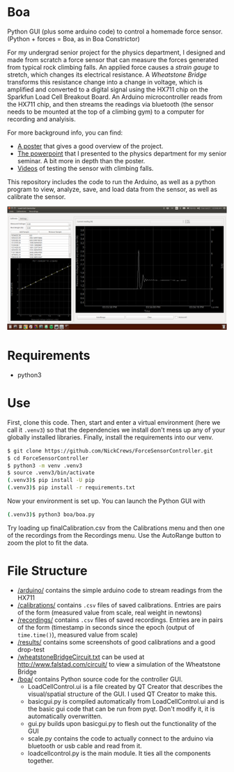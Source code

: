 # Boa

Python GUI (plus some arduino code) to control a homemade force sensor. (Python + forces = Boa, as in Boa Constrictor)

For my undergrad senior project for the physics department, I designed and made from scratch a force sensor that can measure the forces generated from typical rock climbing falls. An applied force causes a _strain gauge_ to stretch, which changes its electrical resistance. A _Wheatstone Bridge_ transforms this resistance change into a change in voltage, which is amplified and converted to a digital signal using the HX711 chip on the Sparkfun Load Cell Breakout Board. An Arduino microcontroller reads from the HX711 chip, and then streams the readings via bluetooth (the sensor needs to be mounted at the top of a climbing gym) to a computer for recording and analyisis.

For more background info, you can find:

- [A poster](https://drive.google.com/file/d/1qqtx6bhoNgbEWu2q_2E9M_DIvXQDxh1o/view?usp=sharing) that gives a good overview of the project.
- [The powerpoint](https://goo.gl/1Zyqgk) that I presented to the physics department for my senior seminar. A bit more in depth than the poster.
- [Videos](https://goo.gl/XtKXJ1) of testing the sensor with climbing falls.

This repository includes the code to run the Arduino, as well as a python program to view, analyze, save, and load data from the sensor, as well as calibrate the sensor.

![screenshot](https://github.com/NickCrews/ForceSensorController/blob/master/results/Screenshot%20from%202018-01-21%2006-59-46.png)

# Requirements

- python3

# Use

First, clone this code. Then, start and enter a virtual environment
(here we call it `.venv3`) so
that the dependencies we install don't mess up any of your globally
installed libraries. Finally, install the requirements into our venv.

```sh
$ git clone https://github.com/NickCrews/ForceSensorController.git
$ cd ForceSensorController
$ python3 -m venv .venv3
$ source .venv3/bin/activate
(.venv3)$ pip install -U pip
(.venv3)$ pip install -r requirements.txt
```

Now your environment is set up. You can launch the Python GUI with

```sh
(.venv3)$ python3 boa/boa.py
```

Try loading up finalCalibration.csv from the Calibrations menu and then one of the recordings from the Recordings menu. Use the AutoRange button to zoom the plot to fit the data.

# File Structure

- [/arduino/](/arduino/) contains the simple arduino code to stream readings from the HX711
- [/calibrations/](/calibrations/) contains `.csv` files of saved calibrations. Entries are pairs of the form (measured value from scale, real weight in newtons)
- [/recordings/](/recordings/) contains `.csv` files of saved recordings. Entries are in pairs of the form (timestamp in seconds since the epoch (output of `time.time()`), measured value from scale)
- [/results/](/results/) contains some screenshots of good calibrations and a good drop-test
- [/wheatstoneBridgeCircuit.txt](/wheatstoneBridgeCircuit.txt) can be used at http://www.falstad.com/circuit/ to view a simulation of the Wheatstone Bridge
- [/boa/](/boa/) contains Python source code for the controller GUI.
  - LoadCellControl.ui is a file created by QT Creator that describes the visual/spatial structure of the GUI. I used QT Creator to make this.
  - basicgui.py is compiled automatically from LoadCellControl.ui and is the basic gui code that can be run from pyqt. Don't modify it, it is automatically overwritten.
  - gui.py builds upon basicgui.py to flesh out the functionality of the GUI
  - scale.py contains the code to actually connect to the arduino via bluetooth or usb cable and read from it.
  - loadcellcontrol.py is the main module. It ties all the components together.
